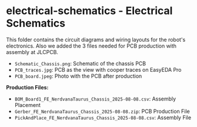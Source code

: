 # electrical-schematics - Electrical Schematics

This folder contains the circuit diagrams and wiring layouts for the robot's electronics. Also we added the 3 files needed for PCB production with assembly at JLCPCB.


- `Schematic_Chassis.png`: Schematic of the chassis PCB
- `PCB_traces.jpg`: PCB as the view with cooper traces on EasyEDA Pro
- `PCB_board.jpeg`: Photo with the PCB after production

**Production Files:**
- `BOM_Board1_FE_NerdvanaTaurus_Chassis_2025-08-08.csv`: Assembly Placement
- `Gerber_FE_NerdvanaTaurus_Chassis_2025-08-08.zip`: PCB Production File
- `PickAndPlace_FE_NerdvanaTaurus_Chassis_2025-08-08.csv`: Assembly File
